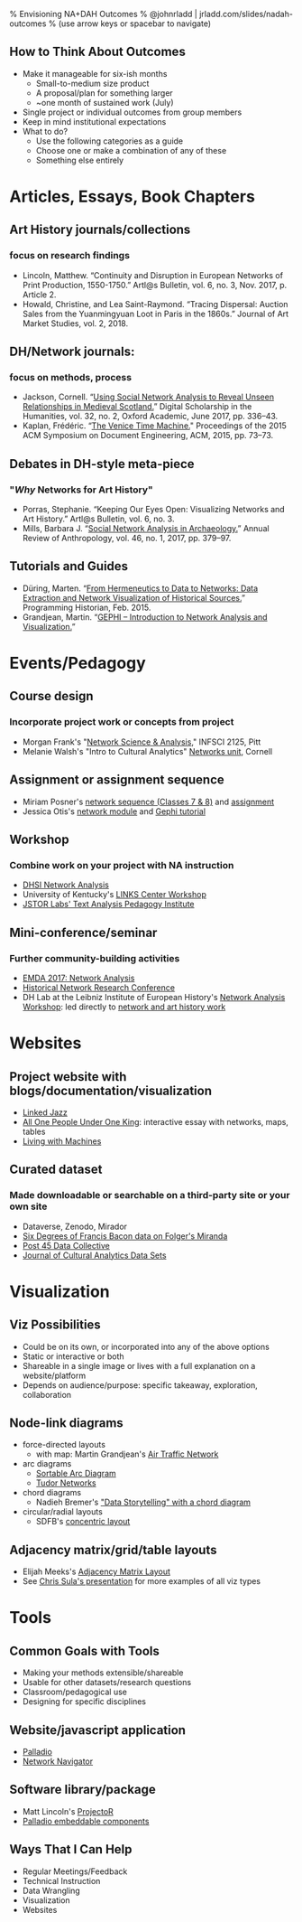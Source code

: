 % Envisioning NA+DAH Outcomes
% @johnrladd | jrladd.com/slides/nadah-outcomes
% (use arrow keys or spacebar to navigate)

## How to Think About Outcomes

- Make it manageable for six-ish months
	- Small-to-medium size product
	- A proposal/plan for something larger
	- ~one month of sustained work (July)
- Single project or individual outcomes from group members
- Keep in mind institutional expectations
- What to do?
	- Use the following categories as a guide
	- Choose one or make a combination of any of these
	- Something else entirely

# Articles, Essays, Book Chapters

## Art History journals/collections

### focus on research findings

- Lincoln, Matthew. “Continuity and Disruption in European Networks of Print Production, 1550-1750.” Artl@s Bulletin, vol. 6, no. 3, Nov. 2017, p. Article 2.
- Howald, Christine, and Lea Saint-Raymond. “Tracing Dispersal:  Auction Sales from the Yuanmingyuan Loot in Paris in the 1860s.” Journal of Art Market Studies, vol. 2, 2018.

## DH/Network journals:

### focus on methods, process

- Jackson, Cornell. “[Using Social Network Analysis to Reveal Unseen Relationships in Medieval Scotland.](doi:10.1093/llc/fqv070)” Digital Scholarship in the Humanities, vol. 32, no. 2, Oxford Academic, June 2017, pp. 336–43.
- Kaplan, Frédéric. “[The Venice Time Machine.](doi:10.1145/2682571.2797071)" Proceedings of the 2015 ACM Symposium on Document Engineering, ACM, 2015, pp. 73–73.

## Debates in DH-style meta-piece

### "*Why* Networks for Art History"

- Porras, Stephanie. “Keeping Our Eyes Open:  Visualizing Networks and Art History.” Artl@s Bulletin, vol. 6, no. 3.
- Mills, Barbara J. “[Social Network Analysis in Archaeology.](doi:10.1146/annurev-anthro-102116-041423)” Annual Review of Anthropology, vol. 46, no. 1, 2017, pp. 379–97.

## Tutorials and Guides
- Düring, Marten. “[From Hermeneutics to Data to Networks: Data Extraction and Network Visualization of Historical Sources.](https://programminghistorian.org/en/lessons/creating-network-diagrams-from-historical-sources)” Programming Historian, Feb. 2015.
- Grandjean, Martin. “[GEPHI – Introduction to Network Analysis and Visualization.](http://www.martingrandjean.ch/gephi-introduction/)”

# Events/Pedagogy

## Course design 

### Incorporate project work or concepts from project

- Morgan Frank's "[Network Science & Analysis](https://www.dropbox.com/s/brlxkac1jc9x0cl/networkScience2125_syllabus.pdf?dl=0)," INFSCI 2125, Pitt
- Melanie Walsh's "Intro to Cultural Analytics" [Networks unit](https://melaniewalsh.github.io/Intro-Cultural-Analytics/Network-Analysis/Network-Analysis.html), Cornell

## Assignment or assignment sequence
- Miriam Posner's [network sequence (Classes 7 & 8)](http://miriamposner.com/classes/dh201w19/schedule/) and [assignment](http://miriamposner.com/classes/dh201w19/homework-7-due-february-27/)
- Jessica Otis's [network module](https://2020hist696.jessicaotis.com/index.html%3Fp=157.html) and [Gephi tutorial](https://jessicaotis.com/tutorials/gephi/)

## Workshop 

### Combine work on your project with NA instruction
- [DHSI Network Analysis](https://github.com/jmotis/DHSI-networks-2019)
- University of Kentucky's [LINKS Center Workshop](https://sites.google.com/view/linkscenterworkshop/home)
- [JSTOR Labs' Text Analysis Pedagogy Institute](http://labs.jstor.org/projects/text-analysis-pedagogy-institute-2/)

## Mini-conference/seminar

### Further community-building activities
- [EMDA 2017: Network Analysis](https://collation.folger.edu/2017/10/report-network-analysis/)
- [Historical Network Research Conference](http://hnr2020.historicalnetworkresearch.org/)
- DH Lab at the Leibniz Institute of European History's [Network Analysis Workshop](https://dhlab.hypotheses.org/1925): led directly to [network and art history work](https://dhlab.hypotheses.org/1867)

# Websites

## Project website with blogs/documentation/visualization
- [Linked Jazz](https://linkedjazz.org/network/)
- [All One People Under One King](https://maevekane.net/wmq-uc/): interactive essay with networks, maps, tables
- [Living with Machines](https://livingwithmachines.ac.uk/)

## Curated dataset

### Made downloadable or searchable on a third-party site or your own site
- Dataverse, Zenodo, Mirador
- [Six Degrees of Francis Bacon data on Folger's Miranda](https://collections.folger.edu/detail/six-degrees-of-francis-bacon-dataset/73765a5b-ab9c-4939-8ae7-f0ef7e9ebf6e)
- [Post 45 Data Collective](https://data.post45.org/)
- [Journal of Cultural Analytics Data Sets](https://culturalanalytics.org/section/1579-data-sets)

# Visualization

## Viz Possibilities

- Could be on its own, or incorporated into any of the above options
- Static or interactive or both
- Shareable in a single image or lives with a full explanation on a website/platform
- Depends on audience/purpose: specific takeaway, exploration, collaboration

## Node-link diagrams
- force-directed layouts
	- with map: Martin Grandjean's [Air Traffic Network](http://www.martingrandjean.ch/connected-world-air-traffic-network/)
- arc diagrams
	- [Sortable Arc Diagram](https://observablehq.com/@d3/arc-diagram)
	- [Tudor Networks](https://tudornetworks.net/)
- chord diagrams
	- Nadieh Bremer's ["Data Storytelling" with a chord diagram](https://www.visualcinnamon.com/2014/12/using-data-storytelling-with-chord/)
- circular/radial layouts
	- SDFB's [concentric layout](http://sixdegreesoffrancisbacon.com/)

## Adjacency matrix/grid/table layouts

- Elijah Meeks's [Adjacency Matrix Layout](https://bl.ocks.org/emeeks/15c005cba60aad26e11a)
- See [Chris Sula's presentation](http://bit.ly/sulanetworkdesign) for more examples of all viz types

# Tools

## Common Goals with Tools
- Making your methods extensible/shareable
- Usable for other datasets/research questions
- Classroom/pedagogical use
- Designing for specific disciplines

## Website/javascript application
- [Palladio](http://hdlab.stanford.edu/palladio/)
- [Network Navigator](https://jrladd.com/network_navigator/)

## Software library/package
- Matt Lincoln's [ProjectoR](https://github.com/mdlincoln/projectoR)
- [Palladio embeddable components](https://github.com/humanitiesplusdesign/palladio-graph-component)

## Ways That I Can Help

- Regular Meetings/Feedback
- Technical Instruction
- Data Wrangling
- Visualization
- Websites
